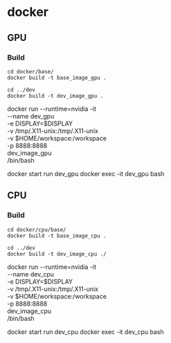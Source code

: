 # docker

## GPU

### Build

```
cd docker/base/
docker build -t base_image_gpu .

cd ../dev
docker build -t dev_image_gpu .
```

docker run --runtime=nvidia -it \
--name dev_gpu \
-e DISPLAY=$DISPLAY \
-v /tmp/.X11-unix:/tmp/.X11-unix \
-v $HOME/workspace:/workspace \
-p 8888:8888 \
dev_image_gpu \
/bin/bash

docker start run dev_gpu
docker exec -it dev_gpu bash

## CPU

### Build

```
cd docker/cpu/base/
docker build -t base_image_cpu .

cd ../dev
docker build -t dev_image_cpu ./
```

docker run --runtime=nvidia -it \
--name dev_cpu \
-e DISPLAY=$DISPLAY \
-v /tmp/.X11-unix:/tmp/.X11-unix \
-v $HOME/workspace:/workspace \
-p 8888:8888 \
dev_image_cpu \
/bin/bash

docker start run dev_cpu
docker exec -it dev_cpu bash

